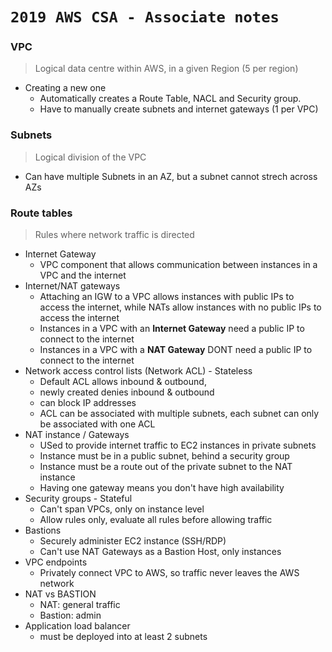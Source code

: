 `2019 AWS CSA - Associate notes`
==============================

### VPC
> Logical data centre within AWS, in a given Region (5 per region)
* Creating a new one
    * Automatically creates a Route Table, NACL and Security group. 
    * Have to manually create subnets and internet gateways (1 per VPC)
### Subnets
> Logical division of the VPC
* Can have multiple Subnets in an AZ, but a subnet cannot strech across AZs
### Route tables
> Rules where network traffic is directed
* Internet Gateway
    * VPC component that allows communication between instances in a VPC and the internet
* Internet/NAT gateways
    * Attaching an IGW to a VPC allows instances with public IPs to access the internet, while NATs allow instances with no public IPs to access the internet
    * Instances in a VPC with an **Internet Gateway** need a public IP to connect to the internet
    * Instances in a VPC with a **NAT Gateway** DONT need a public IP to connect to the internet
* Network access control lists (Network ACL) - Stateless
    * Default ACL allows inbound & outbound, 
    * newly created denies inbound & outbound
    * can block IP addresses
    * ACL can be associated with multiple subnets, each subnet can only be associated with one ACL
* NAT instance / Gateways
    * USed to provide internet traffic to EC2 instances in private subnets
    * Instance must be in a public subnet, behind a security group
    * Instance must be a route out of the private subnet to the NAT instance
    * Having one gateway means you don't have high availability
* Security groups - Stateful
    * Can't span VPCs, only on instance level
    * Allow rules only, evaluate all rules before allowing traffic
* Bastions
    * Securely administer EC2 instance (SSH/RDP)
    * Can't use NAT Gateways as a Bastion Host, only instances
* VPC endpoints
    * Privately connect VPC to AWS, so traffic never leaves the AWS network
* NAT vs BASTION
    * NAT: general traffic
    * Bastion: admin 
* Application load balancer 
    * must be deployed into at least 2 subnets